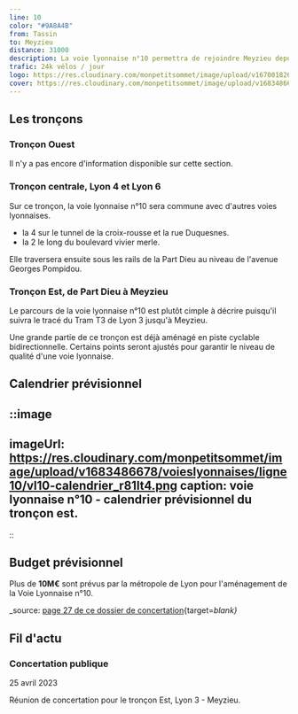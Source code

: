 ```yaml
---
line: 10
color: "#9A8A4B"
from: Tassin
to: Meyzieu
distance: 31000
description: La voie lyonnaise n°10 permettra de rejoindre Meyzieu depuis Marcy-L'Étoile en passant par Charbonnières-les-Bains, Tassin-la-Demi-Lune, Lyon 5, Lyon 4, Lyon 6, Villeurbanne et Décines-Charpieu. Il s'agira donc d'un itinéraire cyclable qui permettra de traverser la métropole de Lyon sur un axe Est-Ouest sur plus de 30km.
trafic: 24k vélos / jour
logo: https://res.cloudinary.com/monpetitsommet/image/upload/v1670018264/voieslyonnaises/ligne10/cover-vl10_kwsoup.png
cover: https://res.cloudinary.com/monpetitsommet/image/upload/v1683486680/voieslyonnaises/ligne10/vl10-meyzieu_g5nusy.png
---
```


## Les tronçons

### Tronçon Ouest
Il n'y a pas encore d'information disponible sur cette section.

### Tronçon centrale, Lyon 4 et Lyon 6
Sur ce tronçon, la voie lyonnaise n°10 sera commune avec d'autres voies lyonnaises.

- la 4 sur le tunnel de la croix-rousse et la rue Duquesnes.
- la 2 le long du boulevard vivier merle.

Elle traversera ensuite sous les rails de la Part Dieu au niveau de l'avenue Georges Pompidou.

### Tronçon Est, de Part Dieu à Meyzieu
Le parcours de la voie lyonnaise n°10 est plutôt cimple à décrire puisqu'il suivra le tracé du Tram T3 de Lyon 3 jusqu'à Meyzieu.

Une grande partie de ce tronçon est déjà aménagé en piste cyclable bidirectionnelle. Certains points seront ajustés pour garantir le niveau de qualité d'une voie lyonnaise.

## Calendrier prévisionnel

::image
---
imageUrl: https://res.cloudinary.com/monpetitsommet/image/upload/v1683486678/voieslyonnaises/ligne10/vl10-calendrier_r81lt4.png
caption: voie lyonnaise n°10 - calendrier prévisionnel du tronçon est.
---
::

## Budget prévisionnel

Plus de **10M€** sont prévus par la métropole de Lyon pour l'aménagement de la Voie Lyonnaise n°10.

_source: [page 27 de ce dossier de concertation](https://jeparticipe.grandlyon.com/media/default/0001/01/0d412b496818cea0a801e3f6455861d2beb77d39.pdf){target=_blank}_

## Fil d'actu

### Concertation publique
25 avril 2023

Réunion de concertation pour le tronçon Est, Lyon 3 - Meyzieu.